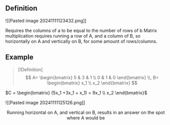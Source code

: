 ## Definition
![[Pasted image 20241111123432.png]]

Requires the columns of a to be equal to the number of rows of b
Matrix multiplication requires running a row of A, and a column of B, so horizontally on A and vertically on B, for some amount of rows/columns.

## Example
>[!Definition]
> $$
 A=
 \begin{bmatrix}
 5 & 3 & 1 \\
 0 & 1 & 0
 \end{bmatrix}
 \\, B=
 \begin{bmatrix}
 x_1 \\ x_2
 \end{bmatrix}
 $$
 
$C = \begin{bmatrix} (5x_1 +3x_1 + x_1) = 9x_1 \\ x_2 \end{bmatrix}$

![[Pasted image 20241111125126.png]]
<center> Running horizontal on A, and vertical on B, results in an answer on the spot where A would be </center>
